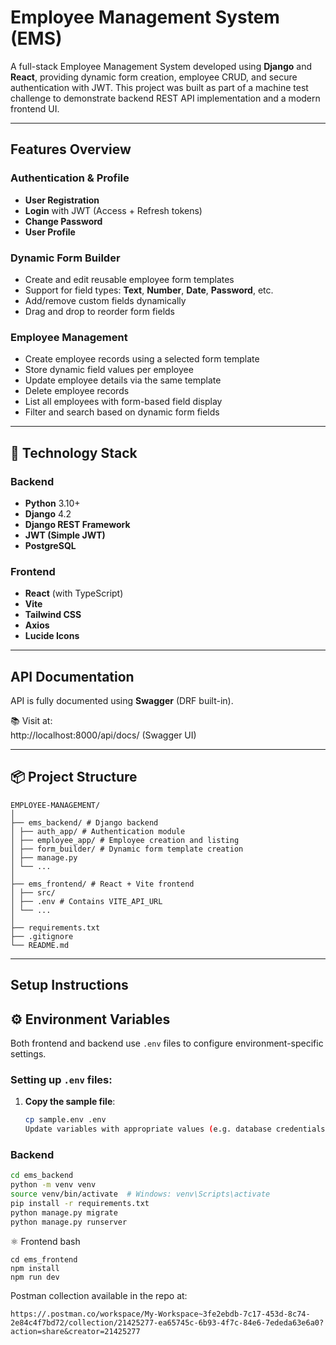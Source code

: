# Employee Management System (EMS)

A full-stack Employee Management System developed using **Django** and **React**, providing dynamic form creation, employee CRUD, and secure authentication with JWT. This project was built as part of a machine test challenge to demonstrate backend REST API implementation and a modern frontend UI.

---

## Features Overview

### Authentication & Profile

- **User Registration**
- **Login** with JWT (Access + Refresh tokens)
- **Change Password**
- **User Profile**

### Dynamic Form Builder

- Create and edit reusable employee form templates
- Support for field types: **Text**, **Number**, **Date**, **Password**, etc.
- Add/remove custom fields dynamically
- Drag and drop to reorder form fields

### Employee Management

- Create employee records using a selected form template
- Store dynamic field values per employee
- Update employee details via the same template
- Delete employee records
- List all employees with form-based field display
- Filter and search based on dynamic form fields

---

## 🔧 Technology Stack

### Backend

- **Python** 3.10+
- **Django** 4.2
- **Django REST Framework**
- **JWT (Simple JWT)**
- **PostgreSQL**

### Frontend

- **React** (with TypeScript)
- **Vite**
- **Tailwind CSS**
- **Axios**
- **Lucide Icons**

---

## API Documentation

API is fully documented using **Swagger** (DRF built-in).

📚 Visit at:  
http://localhost:8000/api/docs/ (Swagger UI)

---

## 📦 Project Structure

```
EMPLOYEE-MANAGEMENT/
│
├── ems_backend/ # Django backend
│ ├── auth_app/ # Authentication module
│ ├── employee_app/ # Employee creation and listing
│ ├── form_builder/ # Dynamic form template creation
│ ├── manage.py
│ └── ...
│
├── ems_frontend/ # React + Vite frontend
│ ├── src/
│ ├── .env # Contains VITE_API_URL
│ └── ...
│
├── requirements.txt
├── .gitignore
└── README.md

```

---

## Setup Instructions

## ⚙️ Environment Variables

Both frontend and backend use `.env` files to configure environment-specific settings.

### Setting up `.env` files:

1. **Copy the sample file**:

   ```bash
   cp sample.env .env
   Update variables with appropriate values (e.g. database credentials, API URLs).
   ```

### Backend

```bash
cd ems_backend
python -m venv venv
source venv/bin/activate  # Windows: venv\Scripts\activate
pip install -r requirements.txt
python manage.py migrate
python manage.py runserver
```

⚛️ Frontend
bash

```
cd ems_frontend
npm install
npm run dev
```

Postman collection available in the repo at:

```
https://.postman.co/workspace/My-Workspace~3fe2ebdb-7c17-453d-8c74-2e84c4f7bd72/collection/21425277-ea65745c-6b93-4f7c-84e6-7ededa63e6a0?action=share&creator=21425277
```
